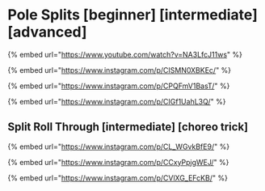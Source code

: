# Pole Splits \[beginner] \[intermediate] \[advanced]

{% embed url="https://www.youtube.com/watch?v=NA3LfcJ11ws" %}

{% embed url="https://www.instagram.com/p/CISMN0XBKEc/" %}

{% embed url="https://www.instagram.com/p/CPQFmV1BasT/" %}

{% embed url="https://www.instagram.com/p/CIGf1UahL3Q/" %}

## Split Roll Through \[intermediate] \[choreo trick]

{% embed url="https://www.instagram.com/p/CL_WGvkBfE9/" %}

{% embed url="https://www.instagram.com/p/CCxyPpjgWEJ/" %}

{% embed url="https://www.instagram.com/p/CVlXG_EFcKB/" %}
